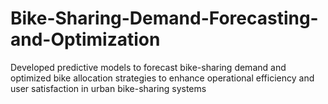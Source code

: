 # Bike-Sharing-Demand-Forecasting-and-Optimization
Developed predictive models to forecast bike-sharing demand and optimized bike allocation strategies to enhance operational efficiency and user satisfaction in urban bike-sharing systems
